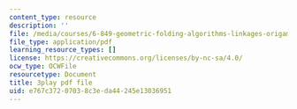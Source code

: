 ```yaml
---
content_type: resource
description: ''
file: /media/courses/6-849-geometric-folding-algorithms-linkages-origami-polyhedra-fall-2012/e767c37207038c3eda44245e13036951_2X9Tv1bF2UM.pdf
file_type: application/pdf
learning_resource_types: []
license: https://creativecommons.org/licenses/by-nc-sa/4.0/
ocw_type: OCWFile
resourcetype: Document
title: 3play pdf file
uid: e767c372-0703-8c3e-da44-245e13036951
---
```

